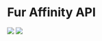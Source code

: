 # Fur Affinity API

[![](https://img.shields.io/gitlab/v/tag/MatteoCampinoti94/furaffinity-api?label=version&sort=date)](https://gitlab.com/MatteoCampinoti94/furaffinity-api)
[![](https://gitlab.com/MatteoCampinoti94/furaffinity-api/badges/main/pipeline.svg)](https://gitlab.com/MatteoCampinoti94/furaffinity-api)
